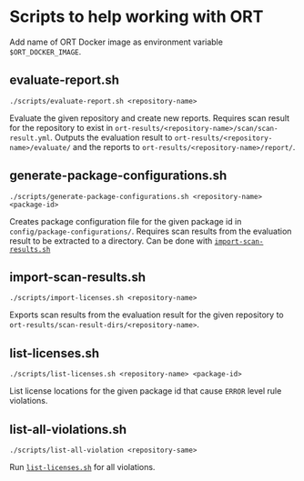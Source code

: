 # Scripts to help working with ORT

Add name of ORT Docker image as environment variable `$ORT_DOCKER_IMAGE`.

## evaluate-report.sh

`./scripts/evaluate-report.sh <repository-name>`

Evaluate the given repository and create new reports. Requires scan result for the repository to exist in
`ort-results/<repository-name>/scan/scan-result.yml`. Outputs the evaluation result to 
`ort-results/<repository-name>/evaluate/` and the reports to `ort-results/<repository-name>/report/`.

## generate-package-configurations.sh

`./scripts/generate-package-configurations.sh <repository-name> <package-id>`

Creates package configuration file for the given package id in `config/package-configurations/`. Requires scan results
from the evaluation result to be extracted to a directory. Can be done with
[`import-scan-results.sh`](#import-scan-resultssh)

## import-scan-results.sh

`./scripts/import-licenses.sh <repository-name>`

Exports scan results from the evaluation result for the given repository to
`ort-results/scan-result-dirs/<repository-name>`.

## list-licenses.sh

`./scripts/list-licenses.sh <repository-name> <package-id>`

List license locations for the given package id that cause `ERROR` level rule violations.

## list-all-violations.sh

`./scripts/list-all-violation <repository-same>`

Run [`list-licenses.sh`](#list-licensessh) for all violations.
